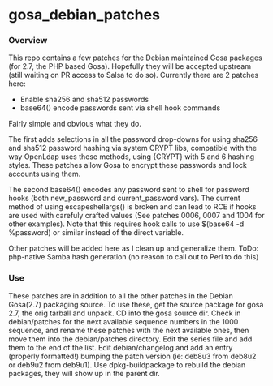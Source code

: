 # gosa_debian_patches
### Overview
This repo contains a few patches for the Debian maintained Gosa packages (for 2.7, the PHP based Gosa). Hopefully they will be accepted upstream (still waiting on PR access to Salsa to do so). Currently there are 2 patches here:

* Enable sha256 and sha512 passwords
* base64() encode passwords sent via shell hook commands

Fairly simple and obvious what they do.

The first adds selections in all the password drop-downs for using sha256 and sha512 password hashing via system CRYPT libs, compatible with the way OpenLdap uses these methods, using {CRYPT} with $5$ and $6$ hashing styles. These patches allow Gosa to encrypt these passwords and lock accounts using them.

The second base64() encodes any password sent to shell for password hooks (both new_password and current_password vars). The current method of using escapeshellargs() is broken and can lead to RCE if hooks are used with carefuly crafted values (See patches 0006, 0007 and 1004 for other examples). Note that this requires hook calls to use $(base64 -d %password) or similar instead of the direct variable.

Other patches will be added here as I clean up and generalize them.
ToDo: php-native Samba hash generation (no reason to call out to Perl to do this)

### Use

These patches are in addition to all the other patches in the Debian Gosa(2.7) packaging source. To use these, get the source package for gosa 2.7, the orig tarball and unpack. CD into the gosa source dir. Check in debian/patches for the next available sequence numbers in the 1000 sequence, and rename these patches with the next available ones, then move them into the debian/patches directory. Edit the series file and add them to the end of the list. Edit debian/changelog and add an entry (properly formatted!) bumping the patch version (ie: deb8u3 from deb8u2 or deb9u2 from deb9u1). Use dpkg-buildpackage to rebuild the debian packages, they will show up in the parent dir.

